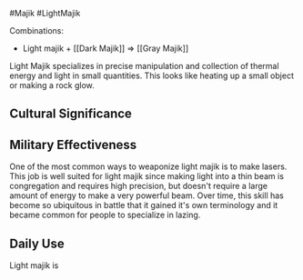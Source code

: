 #Majik #LightMajik

Combinations:
- Light majik + [[Dark Majik]] => [[Gray Majik]]

Light Majik specializes in precise manipulation and collection of thermal energy and light in small quantities. This looks like heating up a small object or making a rock glow.

## Cultural Significance

## Military Effectiveness
One of the most common ways to weaponize light majik is to make lasers. This job is well suited for light majik since making light into a thin beam is congregation and requires high precision, but doesn't require a large amount of energy to make a very powerful beam. Over time, this skill has become so ubiquitous in battle that it gained it's own terminology and it became common for people to specialize in lazing.
## Daily Use
Light majik is 